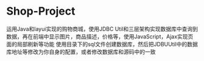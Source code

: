 # Shop-Project
运用Java和layui实现的购物商城，使用JDBC Util和三层架构实现数据库中查询到数据，再在前端中显示图片，商品描述，价格等，使用JavaScript，Ajax实现页面的局部刷新等功能
使用目录下的sql文件创建数据库，然后把JDBUUtil中的数据库地址等修改为你自身的配置，或者修改数据库和源码中的一致
